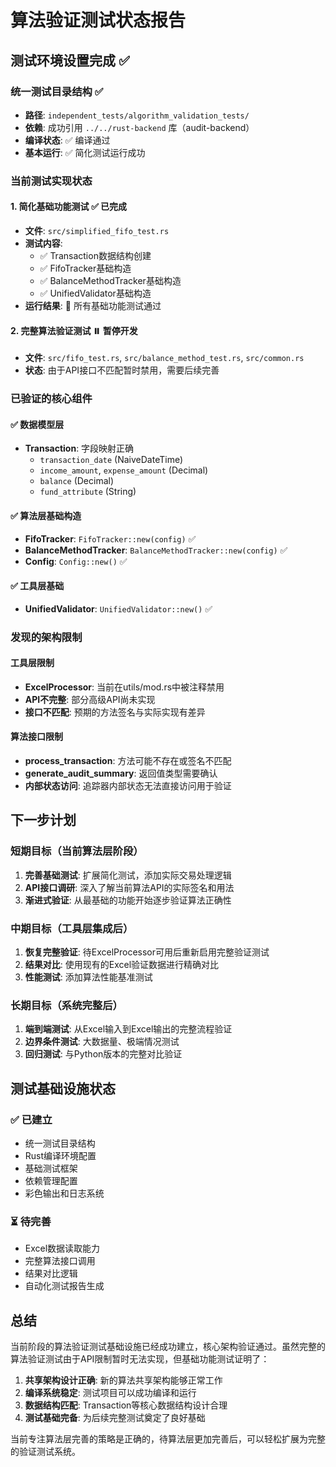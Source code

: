 # 算法验证测试状态报告

## 测试环境设置完成 ✅

### 统一测试目录结构 ✅
- **路径**: `independent_tests/algorithm_validation_tests/`
- **依赖**: 成功引用 `../../rust-backend` 库（audit-backend）
- **编译状态**: ✅ 编译通过
- **基本运行**: ✅ 简化测试运行成功

### 当前测试实现状态

#### 1. 简化基础功能测试 ✅ 已完成
- **文件**: `src/simplified_fifo_test.rs`
- **测试内容**:
  - ✅ Transaction数据结构创建
  - ✅ FifoTracker基础构造
  - ✅ BalanceMethodTracker基础构造  
  - ✅ UnifiedValidator基础构造
- **运行结果**: 🎉 所有基础功能测试通过

#### 2. 完整算法验证测试 ⏸️ 暂停开发
- **文件**: `src/fifo_test.rs`, `src/balance_method_test.rs`, `src/common.rs`
- **状态**: 由于API接口不匹配暂时禁用，需要后续完善

### 已验证的核心组件

#### ✅ 数据模型层
- **Transaction**: 字段映射正确
  - `transaction_date` (NaiveDateTime)
  - `income_amount`, `expense_amount` (Decimal)
  - `balance` (Decimal)
  - `fund_attribute` (String)

#### ✅ 算法层基础构造
- **FifoTracker**: `FifoTracker::new(config)` ✅
- **BalanceMethodTracker**: `BalanceMethodTracker::new(config)` ✅
- **Config**: `Config::new()` ✅

#### ✅ 工具层基础
- **UnifiedValidator**: `UnifiedValidator::new()` ✅

### 发现的架构限制

#### 工具层限制
- **ExcelProcessor**: 当前在utils/mod.rs中被注释禁用
- **API不完整**: 部分高级API尚未实现
- **接口不匹配**: 预期的方法签名与实际实现有差异

#### 算法接口限制  
- **process_transaction**: 方法可能不存在或签名不匹配
- **generate_audit_summary**: 返回值类型需要确认
- **内部状态访问**: 追踪器内部状态无法直接访问用于验证

## 下一步计划

### 短期目标（当前算法层阶段）
1. **完善基础测试**: 扩展简化测试，添加实际交易处理逻辑
2. **API接口调研**: 深入了解当前算法API的实际签名和用法
3. **渐进式验证**: 从最基础的功能开始逐步验证算法正确性

### 中期目标（工具层集成后）
1. **恢复完整验证**: 待ExcelProcessor可用后重新启用完整验证测试
2. **结果对比**: 使用现有的Excel验证数据进行精确对比
3. **性能测试**: 添加算法性能基准测试

### 长期目标（系统完整后）
1. **端到端测试**: 从Excel输入到Excel输出的完整流程验证
2. **边界条件测试**: 大数据量、极端情况测试
3. **回归测试**: 与Python版本的完整对比验证

## 测试基础设施状态

### ✅ 已建立
- 统一测试目录结构
- Rust编译环境配置
- 基础测试框架
- 依赖管理配置
- 彩色输出和日志系统

### ⏳ 待完善
- Excel数据读取能力
- 完整算法接口调用
- 结果对比逻辑
- 自动化测试报告生成

## 总结

当前阶段的算法验证测试基础设施已经成功建立，核心架构验证通过。虽然完整的算法验证测试由于API限制暂时无法实现，但基础功能测试证明了：

1. **共享架构设计正确**: 新的算法共享架构能够正常工作
2. **编译系统稳定**: 测试项目可以成功编译和运行
3. **数据结构匹配**: Transaction等核心数据结构设计合理
4. **测试基础完备**: 为后续完整测试奠定了良好基础

当前专注算法层完善的策略是正确的，待算法层更加完善后，可以轻松扩展为完整的验证测试系统。